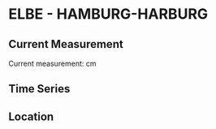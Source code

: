 # ELBE - HAMBURG-HARBURG

## Current Measurement

Current measurement: <Value topic="rivers/pegel-online/ELBE/HAMBURG-HARBURG/measurementValue"/> cm

## Time Series

<TimeSeries topic="rivers/pegel-online/ELBE/HAMBURG-HARBURG/measurementValue" period="week" />

## Location

<WorldMap>
  <Marker lat="53.47272615248872" lon="9.991825587189057" labelTopic="rivers/pegel-online/ELBE/HAMBURG-HARBURG/measurementValue" />
</WorldMap>
